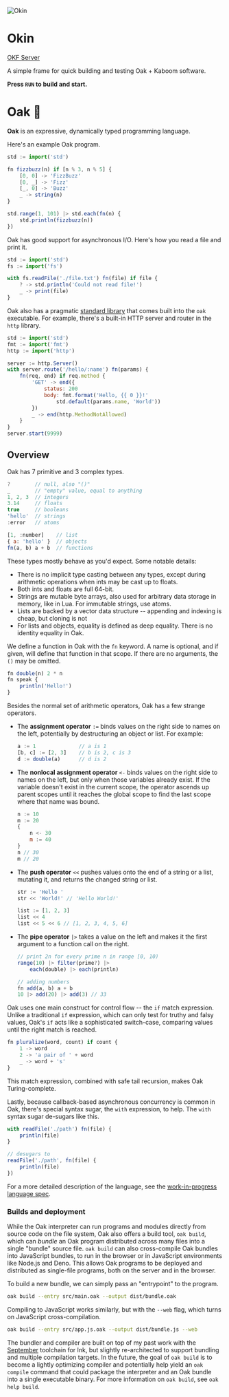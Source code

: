 ![Okin](Okin.png)

# Okin
[OKF Server](https://discord.gg/mx8fZeSwZY)

A simple frame for quick building and testing Oak + Kaboom software.

**Press `RUN` to build and start.**


# Oak 🌳

**Oak** is an expressive, dynamically typed programming language.

Here's an example Oak program.

```js
std := import('std')

fn fizzbuzz(n) if [n % 3, n % 5] {
    [0, 0] -> 'FizzBuzz'
    [0, _] -> 'Fizz'
    [_, 0] -> 'Buzz'
    _ -> string(n)
}

std.range(1, 101) |> std.each(fn(n) {
    std.println(fizzbuzz(n))
})
```

Oak has good support for asynchronous I/O. Here's how you read a file and print it.

```js
std := import('std')
fs := import('fs')

with fs.readFile('./file.txt') fn(file) if file {
    ? -> std.println('Could not read file!')
    _ -> print(file)
}
```

Oak also has a pragmatic [standard library](https://oaklang.org/lib/) that comes built into the `oak` executable. For example, there's a built-in HTTP server and router in the `http` library.

```js
std := import('std')
fmt := import('fmt')
http := import('http')

server := http.Server()
with server.route('/hello/:name') fn(params) {
    fn(req, end) if req.method {
        'GET' -> end({
            status: 200
            body: fmt.format('Hello, {{ 0 }}!'
                std.default(params.name, 'World'))
        })
        _ -> end(http.MethodNotAllowed)
    }
}
server.start(9999)
```
## Overview

Oak has 7 primitive and 3 complex types.

```js
?        // null, also "()"
_        // "empty" value, equal to anything
1, 2, 3  // integers
3.14     // floats
true     // booleans
'hello'  // strings
:error   // atoms

[1, :number]    // list
{ a: 'hello' }  // objects
fn(a, b) a + b  // functions
```

These types mostly behave as you'd expect. Some notable details:

- There is no implicit type casting between any types, except during arithmetic operations when ints may be cast up to floats.
- Both ints and floats are full 64-bit.
- Strings are mutable byte arrays, also used for arbitrary data storage in memory, like in Lua. For immutable strings, use atoms.
- Lists are backed by a vector data structure -- appending and indexing is cheap, but cloning is not
- For lists and objects, equality is defined as deep equality. There is no identity equality in Oak.

We define a function in Oak with the `fn` keyword. A name is optional, and if given, will define that function in that scope. If there are no arguments, the `()` may be omitted.

```js
fn double(n) 2 * n
fn speak {
    println('Hello!')
}
```

Besides the normal set of arithmetic operators, Oak has a few strange operators.

- The **assignment operator** `:=` binds values on the right side to names on the left, potentially by destructuring an object or list. For example:

    ```js
    a := 1              // a is 1
    [b, c] := [2, 3]    // b is 2, c is 3
    d := double(a)      // d is 2
    ```
- The **nonlocal assignment operator** `<-` binds values on the right side to names on the left, but only when those variables already exist. If the variable doesn't exist in the current scope, the operator ascends up parent scopes until it reaches the global scope to find the last scope where that name was bound.

    ```js
    n := 10
    m := 20
    {
        n <- 30
        m := 40
    }
    n // 30
    m // 20
    ```
- The **push operator** `<<` pushes values onto the end of a string or a list, mutating it, and returns the changed string or list.

    ```js
    str := 'Hello '
    str << 'World!' // 'Hello World!'

    list := [1, 2, 3]
    list << 4
    list << 5 << 6 // [1, 2, 3, 4, 5, 6]
    ```
- The **pipe operator** `|>` takes a value on the left and makes it the first argument to a function call on the right.

    ```js
    // print 2n for every prime n in range [0, 10)
    range(10) |> filter(prime?) |>
        each(double) |> each(println)

    // adding numbers
    fn add(a, b) a + b
    10 |> add(20) |> add(3) // 33
    ```

Oak uses one main construct for control flow -- the `if` match expression. Unlike a traditional `if` expression, which can only test for truthy and falsy values, Oak's `if` acts like a sophisticated switch-case, comparing values until the right match is reached.

```js
fn pluralize(word, count) if count {
    1 -> word
    2 -> 'a pair of ' + word
    _ -> word + 's'
}
```

This match expression, combined with safe tail recursion, makes Oak Turing-complete.

Lastly, because callback-based asynchronous concurrency is common in Oak, there's special syntax sugar, the `with` expression, to help. The `with` syntax sugar de-sugars like this.

```js
with readFile('./path') fn(file) {
    println(file)
}

// desugars to
readFile('./path', fn(file) {
    println(file)
})
```

For a more detailed description of the language, see the [work-in-progress language spec](docs/spec.md).

### Builds and deployment

While the Oak interpreter can run programs and modules directly from source code on the file system, Oak also offers a build tool, `oak build`, which can _bundle_ an Oak program distributed across many files into a single "bundle" source file. `oak build` can also cross-compile Oak bundles into JavaScript bundles, to run in the browser or in JavaScript environments like Node.js and Deno. This allows Oak programs to be deployed and distributed as single-file programs, both on the server and in the browser.

To build a new bundle, we can simply pass an "entrypoint" to the program.

```sh
oak build --entry src/main.oak --output dist/bundle.oak
```

Compiling to JavaScript works similarly, but with the `--web` flag, which turns on JavaScript cross-compilation.

```sh
oak build --entry src/app.js.oak --output dist/bundle.js --web
```

The bundler and compiler are built on top of my past work with the [September](https://github.com/thesephist/september) toolchain for Ink, but slightly re-architected to support bundling and multiple compilation targets. In the future, the goal of `oak build` is to become a lightly optimizing compiler and potentially help yield an `oak compile` command that could package the interpreter and an Oak bundle into a single executable binary. For more information on `oak build`, see `oak help build`.
